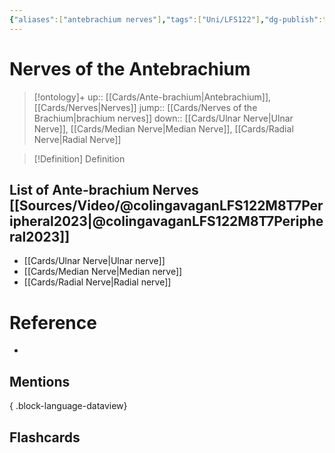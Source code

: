 ```yaml
---
{"aliases":["antebrachium nerves"],"tags":["Uni/LFS122"],"dg-publish":true,"permalink":"/cards/nerves-of-the-antebrachium/","dgPassFrontmatter":true}
---
```


# Nerves of the Antebrachium

> [!ontology]+
> up:: [[Cards/Ante-brachium\|Antebrachium]], [[Cards/Nerves\|Nerves]]
> jump:: [[Cards/Nerves of the Brachium\|brachium nerves]]
> down:: [[Cards/Ulnar Nerve\|Ulnar Nerve]], [[Cards/Median Nerve\|Median Nerve]], [[Cards/Radial Nerve\|Radial Nerve]]

> [!Definition] Definition

## List of Ante-brachium Nerves [[Sources/Video/@colingavaganLFS122M8T7Peripheral2023\|@colingavaganLFS122M8T7Peripheral2023]]

- [[Cards/Ulnar Nerve\|Ulnar nerve]] 
- [[Cards/Median Nerve\|Median nerve]]
- [[Cards/Radial Nerve\|Radial nerve]]

# Reference

- 

## Mentions


{ .block-language-dataview}

## Flashcards